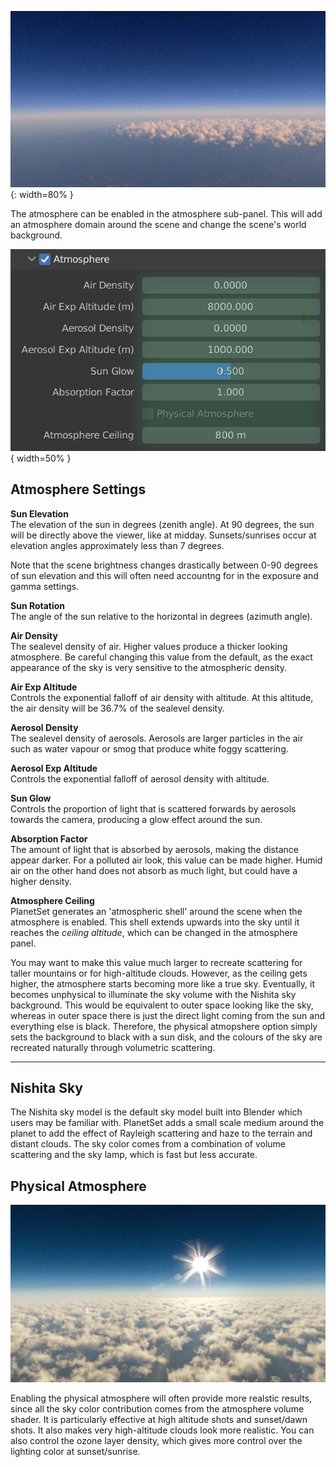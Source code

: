 ![](media/atmosphere.jpg){: width=80% }

The atmosphere can be enabled in the atmosphere sub-panel. This will add an atmosphere domain around the scene and change the scene's world background.

![Atmosphere Panel](media/atmosphere_panel.jpg){ width=50% }

## Atmosphere Settings

**Sun Elevation**  
The elevation of the sun in degrees (zenith angle). At 90 degrees, the sun will be directly above the viewer, like at midday. Sunsets/sunrises occur at elevation angles approximately less than 7 degrees.

Note that the scene brightness changes drastically between 0-90 degrees of sun elevation and this will often need accountng for in the exposure and gamma settings.

**Sun Rotation**  
The angle of the sun relative to the horizontal in degrees (azimuth angle).

**Air Density**  
The sealevel density of air. Higher values produce a thicker looking atmosphere. Be careful changing this value from the default, as the exact appearance of the sky is very sensitive to the atmospheric density.

**Air Exp Altitude**  
Controls the exponential falloff of air density with altitude. At this altitude, the air density will be 36.7% of the sealevel density.

**Aerosol Density**  
The sealevel density of aerosols. Aerosols are larger particles in the air such as water vapour or smog that produce white foggy scattering.

**Aerosol Exp Altitude**  
Controls the exponential falloff of aerosol density with altitude.

**Sun Glow**  
Controls the proportion of light that is scattered forwards by aerosols towards the camera, producing a glow effect around the sun.

**Absorption Factor**  
The amount of light that is absorbed by aerosols, making the distance appear darker. For a polluted air look, this value can be made higher. Humid air on the other hand does not absorb as much light, but could have a higher density.

**Atmosphere Ceiling**  
PlanetSet generates an 'atmospheric shell' around the scene when the atmosphere is enabled. This shell extends upwards into the sky until it reaches the *ceiling altitude*, which can be changed in the atmosphere panel.

You may want to make this value much larger to recreate scattering for taller mountains or for high-altitude clouds. However, as the ceiling gets higher, the atmosphere starts becoming more like a true sky. Eventually, it becomes unphysical to illuminate the sky volume with the Nishita sky background. This would be equivalent to outer space looking like the sky, whereas in outer space there is just the direct light coming from the sun and everything else is black. Therefore, the physical atmopshere option simply sets the background to black with a sun disk, and the colours of the sky are recreated naturally through volumetric scattering.

---

## Nishita Sky

The Nishita sky model is the default sky model built into Blender which users may be familiar with. PlanetSet adds a small scale medium around the planet to add the effect of Rayleigh scattering and haze to the terrain and distant clouds. The sky color comes from a combination of volume scattering and the sky lamp, which is fast but less accurate.

## Physical Atmosphere

![](media/space.jpg)

Enabling the physical atmosphere will often provide more realstic results, since all the sky color contribution comes from the atmosphere volume shader. It is particularly effective at high altitude shots and sunset/dawn shots. It also makes very high-altitude clouds look more realistic. You can also control the ozone layer density, which gives more control over the lighting color at sunset/sunrise.